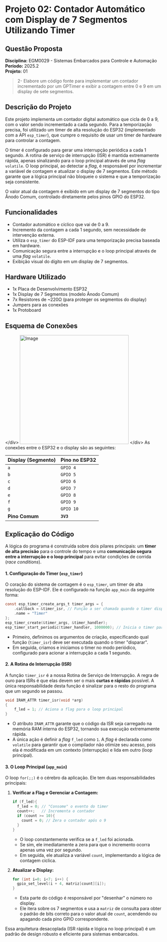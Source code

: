 # Projeto 02: Contador Automático com Display de 7 Segmentos Utilizando Timer

## Questão Proposta

**Disciplina:** EGM0029 - Sistemas Embarcados para Controle e Automação  
**Período:** 2025.2  
**Projeto:** 01

> 2- Elabore um código fonte para implementar um contador incrementado por um GPTimer e exibir a contagem entre 0 e 9 em um display de sete segmentos.

## Descrição do Projeto

Este projeto implementa um contador digital automático que cicla de 0 a 9, com o valor sendo incrementado a cada segundo. Para a temporização precisa, foi utilizado um timer de alta resolução do ESP32 (implementado com a API `esp_timer`), que cumpre o requisito de usar um timer de hardware para controlar a contagem.

O timer é configurado para gerar uma interrupção periódica a cada 1 segundo. A rotina de serviço de interrupção (ISR) é mantida extremamente rápida, apenas sinalizando para o loop principal através de uma *flag* `volatile`. O loop principal, ao detectar a *flag*, é responsável por incrementar a variável de contagem e atualizar o display de 7 segmentos. Este método garante que a lógica principal não bloqueie o sistema e que a temporização seja consistente.

O valor atual da contagem é exibido em um display de 7 segmentos do tipo Ânodo Comum, controlado diretamente pelos pinos GPIO do ESP32.

## Funcionalidades

  - Contador automático e cíclico que vai de 0 a 9.
  - Incremento da contagem a cada 1 segundo, sem necessidade de intervenção externa.
  - Utiliza o `esp_timer` do ESP-IDF para uma temporização precisa baseada em hardware.
  - Comunicação segura entre a interrupção e o loop principal através de uma *flag* `volatile`.
  - Exibição visual do dígito em um display de 7 segmentos.

## Hardware Utilizado

  - 1x Placa de Desenvolvimento ESP32
  - 1x Display de 7 Segmentos (modelo Ânodo Comum)
  - 7x Resistores de \~220Ω (para proteger os segmentos do display)
  - Jumpers para as conexões
  - 1x Protoboard

## Esquema de Conexões
\</div\>
<img width="350" height="350" alt="Image" src="https://github.com/user-attachments/assets/d4aa312b-9c71-4fda-b07e-2fa3ede7ae6e" />
\</div\>
As conexões entre o ESP32 e o display são as seguintes:

| Display (Segmento) | Pino no ESP32 |
| :----------------- | :------------ |
| `a`                | `GPIO 4`      |
| `b`                | `GPIO 5`      |
| `c`                | `GPIO 6`      |
| `d`                | `GPIO 7`      |
| `e`                | `GPIO 8`      |
| `f`                | `GPIO 9`      |
| `g`                | `GPIO 10`     |
| **Pino Comum** | **`3V3`** |

## Explicação do Código

A lógica do programa é construída sobre dois pilares principais: um **timer de alta precisão** para o controle do tempo e uma **comunicação segura entre a interrupção e o loop principal** para evitar condições de corrida (*race conditions*).

#### 1\. Configuração do Timer (`esp_timer`)

O coração do sistema de contagem é o `esp_timer`, um timer de alta resolução do ESP-IDF. Ele é configurado na função `app_main` da seguinte forma:

```c
const esp_timer_create_args_t timer_args = {
    .callback = &timer_isr, // Função a ser chamada quando o timer disparar
    .name = "Timer"
};
esp_timer_create(&timer_args, &timer_handler);
esp_timer_start_periodic(timer_handler, 1000000); // Inicia o timer para disparar a cada 1.000.000 µs (1 segundo)
```

  - Primeiro, definimos os argumentos de criação, especificando qual função (`timer_isr`) deve ser executada quando o timer "disparar".
  - Em seguida, criamos e iniciamos o timer no modo periódico, configurado para acionar a interrupção a cada 1 segundo.

#### 2\. A Rotina de Interrupção (ISR)

A função `timer_isr` é a nossa Rotina de Serviço de Interrupção. A regra de ouro para ISRs é que elas devem ser o mais **curtas e rápidas** possível. A única responsabilidade desta função é sinalizar para o resto do programa que um segundo se passou.

```c
void IRAM_ATTR timer_isr(void *arg)
{
    f_led = 1; // Aciona a flag para o loop principal
}
```

  - O atributo `IRAM_ATTR` garante que o código da ISR seja carregado na memória RAM interna do ESP32, tornando sua execução extremamente rápida.
  - A única ação é definir a *flag* `f_led` como `1`. A *flag* é declarada como `volatile` para garantir que o compilador não otimize seu acesso, pois ela é modificada em um contexto (interrupção) e lida em outro (loop principal).

#### 3\. O Loop Principal (`app_main`)

O loop `for(;;)` é o cérebro da aplicação. Ele tem duas responsabilidades principais:

1.  **Verificar a Flag e Gerenciar a Contagem:**

    ```c
    if (f_led){
      f_led = 0; // "Consome" o evento do timer
      count++;   // Incrementa o contador
      if (count >= 10){
        count = 0; // Zera o contador após o 9
      }
    }
    ```

      - O loop constantemente verifica se a `f_led` foi acionada.
      - Se sim, ele imediatamente a zera para que o incremento ocorra apenas uma vez por segundo.
      - Em seguida, ele atualiza a variável `count`, implementando a lógica de contagem cíclica.

2.  **Atualizar o Display:**

    ```c
    for (int i=0; i<7; i++) {
      gpio_set_level(i + 4, matriz[count][i]); 
    }
    ```

      - Esta parte do código é responsável por "desenhar" o número no display.
      - Ele itera sobre os 7 segmentos e usa a `matriz` de consulta para obter o padrão de bits correto para o valor atual de `count`, acendendo ou apagando cada pino GPIO correspondente.

Essa arquitetura desacoplada (ISR rápida e lógica no loop principal) é um padrão de design robusto e eficiente para sistemas embarcados.


